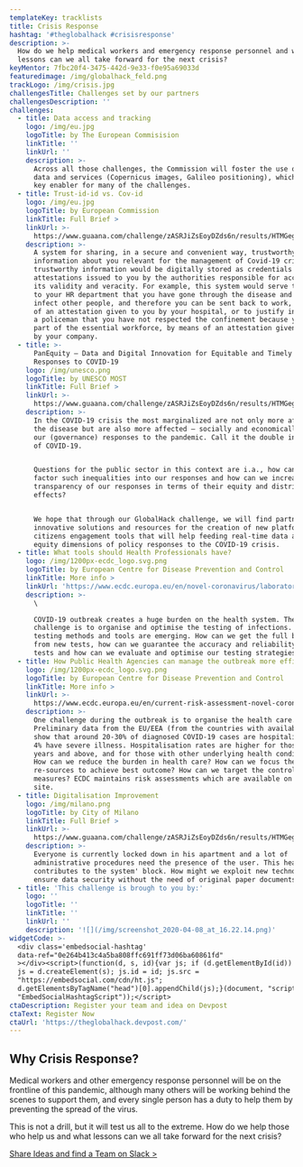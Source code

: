 ```yaml
---
templateKey: tracklists
title: Crisis Response
hashtag: '#theglobalhack #crisisresponse'
description: >-
  How do we help medical workers and emergency response personnel and what
  lessons can we all take forward for the next crisis?
keyMentor: 7fbc20f4-3475-442d-9e33-f0e95a69033d
featuredimage: /img/globalhack_feld.png
trackLogo: /img/crisis.jpg
challengesTitle: Challenges set by our partners
challengesDescription: ''
challenges:
  - title: Data access and tracking
    logo: /img/eu.jpg
    logoTitle: by The European Commisision
    linkTitle: ''
    linkUrl: ''
    description: >-
      Across all those challenges, the Commission will foster the use of space
      data and services (Copernicus images, Galileo positioning), which can be a
      key enabler for many of the challenges.
  - title: Trust-id-id vs. Cov-id
    logo: /img/eu.jpg
    logoTitle: by European Commission
    linkTitle: Full Brief >
    linkUrl: >-
      https://www.guaana.com/challenge/zASRJiZsEoyDZds6n/results/HTMGegZ9yjxiHaJoi/n6rEatJDiERYzPzku/main
    description: >-
      A system for sharing, in a secure and convenient way, trustworthy
      information about you relevant for the management of Covid-19 crisis. This
      trustworthy information would be digitally stored as credentials /
      attestations issued to you by the authorities responsible for accrediting
      its validity and veracity. For example, this system would serve to prove
      to your HR department that you have gone through the disease and cannot
      infect other people, and therefore you can be sent back to work, by means
      of an attestation given to you by your hospital, or to justify in front of
      a policeman that you have not respected the confinement because you are
      part of the essential workforce, by means of an attestation given to you
      by your company.
  - title: >-
      PanEquity – Data and Digital Innovation for Equitable and Timely Policy
      Responses to COVID-19
    logo: /img/unesco.png
    logoTitle: by UNESCO MOST
    linkTitle: Full Brief >
    linkUrl: >-
      https://www.guaana.com/challenge/zASRJiZsEoyDZds6n/results/HTMGegZ9yjxiHaJoi/XjvfnBemSfszpkde6/main
    description: >-
      In the COVID-19 crisis the most marginalized are not only more affected by
      the disease but are also more affected – socially and economically - by
      our (governance) responses to the pandemic. Call it the double injustice
      of COVID-19. 


      Questions for the public sector in this context are i.a., how can we
      factor such inequalities into our responses and how can we increase the
      transparency of our responses in terms of their equity and distributional
      effects?


      We hope that through our GlobalHack challenge, we will find partners,
      innovative solutions and resources for the creation of new platforms and
      citizens engagement tools that will help feeding real-time data about
      equity dimensions of policy responses to the COVID-19 crisis.
  - title: What tools should Health Professionals have?
    logo: /img/1200px-ecdc_logo.svg.png
    logoTitle: by European Centre for Disease Prevention and Control
    linkTitle: More info >
    linkUrl: 'https://www.ecdc.europa.eu/en/novel-coronavirus/laboratory-support'
    description: >-
      \

      COVID-19 outbreak creates a huge burden on the health system. The
      challenge is to organise and optimise the testing of infections. New
      testing methods and tools are emerging. How can we get the full benefits
      from new tests, how can we guarantee the accuracy and reliability of the
      tests and how can we evaluate and optimise our testing strategies?
  - title: How Public Health Agencies can manage the outbreak more efficiently?
    logo: /img/1200px-ecdc_logo.svg.png
    logoTitle: by European Centre for Disease Prevention and Control
    linkTitle: More info >
    linkUrl: >-
      https://www.ecdc.europa.eu/en/current-risk-assessment-novel-coronavirus-situation
    description: >-
      One challenge during the outbreak is to organise the health care.
      Preliminary data from the EU/EEA (from the countries with available data)
      show that around 20-30% of diagnosed COVID-19 cases are hospitalised and
      4% have severe illness. Hospitalisation rates are higher for those aged 60
      years and above, and for those with other underlying health conditions.
      How can we reduce the burden in health care? How can we focus the
      re-sources to achieve best outcome? How can we target the control
      measures? ECDC maintains risk assessments which are available on the web
      site.
  - title: Digitalisation Improvement
    logo: /img/milano.png
    logoTitle: by City of Milano
    linkTitle: Full Brief >
    linkUrl: >-
      https://www.guaana.com/challenge/zASRJiZsEoyDZds6n/results/HTMGegZ9yjxiHaJoi/vQEh5mxEddhuX8xLH/main
    description: >-
      Everyone is currently locked down in his apartment and a lot of
      administrative procedures need the presence of the user. This heavily
      contributes to the system' block. How might we exploit new technologies to
      ensure data security without the need of original paper documents?
  - title: 'This challenge is brough to you by:'
    logo: ''
    logoTitle: ''
    linkTitle: ''
    linkUrl: ''
    description: '![](/img/screenshot_2020-04-08_at_16.22.14.png)'
widgetCode: >-
  <div class='embedsocial-hashtag'
  data-ref="0e264b413c4a5ba808ffc691ff73d06ba60861fd"
  ></div><script>(function(d, s, id){var js; if (d.getElementById(id)) {return;}
  js = d.createElement(s); js.id = id; js.src =
  "https://embedsocial.com/cdn/ht.js";
  d.getElementsByTagName("head")[0].appendChild(js);}(document, "script",
  "EmbedSocialHashtagScript"));</script>
ctaDescription: Register your team and idea on Devpost
ctaText: Register Now
ctaUrl: 'https://theglobalhack.devpost.com/'
---
```


## Why Crisis Response?

Medical workers and other emergency response personnel will be on the frontline of this pandemic, although many others will be working behind the scenes to support them, and every single person has a duty to help them by preventing the spread of the virus.

This is not a drill, but it will test us all to the extreme. How do we help those who help us and what lessons can we all take forward for the next crisis?

[Share Ideas and find a Team on Slack >](http://theglobalhack.com/slack)
